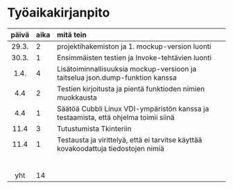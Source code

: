 # Työaikakirjanpito

| päivä | aika | mitä tein  |
| :----:|:-----| :-----|
| 29.3. | 2    | projektihakemiston ja 1. mockup-version luonti |
| 30.3. | 1    | Ensimmäisten testien ja Invoke-tehtävien luonti|
|  1.4. | 4    | Lisätoiminnallisuuksia mockup-versioon ja taitselua json.dump-funktion kanssa|
|  4.4  | 2    | Testien kirjoitusta ja pientä funktioden nimien muokkausta|
|  4.4  | 1    | Säätöä Cubbli Linux VDI-ympäristön kanssa ja testaamista, että ohjelma toimii siinä|
| 11.4  | 3    | Tutustumista Tkinteriin|
| 11.4  | 1    | Testausta ja virittelyä, että ei tarvitse käyttää kovakoodattuja tiedostojen nimiä|
|       |      | |
|       |      | |
|       |      | |
|       |      | |
|       |      | |
|       |      | |
| yht   | 14   | | 
